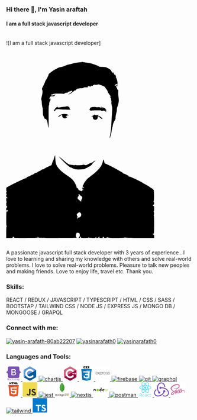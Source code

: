 ### Hi there 👋, I'm Yasin araftah
#### I am a full stack javascript  developer
<br/>
![I am a full stack javascript  developer]<svg version="1.0" xmlns="http://www.w3.org/2000/svg"
 width="300.000000pt" height="400.000000pt" viewBox="0 0 449.000000 567.000000"
 preserveAspectRatio="xMidYMid meet">
<metadata>
Created by potrace 1.16, written by Peter Selinger 2001-2019
</metadata>
<g transform="translate(0.000000,567.000000) scale(0.100000,-0.100000)"
fill="#000000" stroke="none">
<path d="M2298 5344 c-4 -3 -51 -10 -105 -14 -54 -5 -125 -18 -158 -30 -33
-11 -86 -25 -118 -30 -32 -5 -87 -22 -122 -39 -36 -16 -86 -33 -112 -37 -63
-9 -155 -43 -148 -55 4 -5 -1 -9 -10 -9 -24 0 -71 -27 -157 -89 -60 -43 -79
-62 -83 -86 -7 -34 -58 -137 -87 -174 -10 -13 -18 -31 -18 -40 0 -9 -22 -61
-50 -115 -48 -94 -49 -99 -36 -131 16 -37 10 -102 -19 -215 -13 -52 -15 -72
-6 -97 7 -17 11 -46 11 -65 -1 -43 16 -153 25 -168 4 -6 8 -60 9 -118 1 -91 4
-113 24 -145 12 -21 22 -45 22 -53 0 -8 9 -14 19 -14 39 0 69 -59 81 -156 23
-198 29 -152 27 196 -1 271 1 350 12 369 7 13 10 36 7 52 -3 17 -1 29 5 29 6
0 7 5 4 11 -4 5 0 18 9 28 15 17 21 39 18 75 -2 20 -2 20 -17 0 -15 -18 -16
-17 -9 16 9 51 26 64 82 61 43 -2 52 2 87 35 29 26 33 32 13 20 -16 -9 -28
-14 -28 -10 0 4 -7 1 -16 -6 -18 -15 -61 -22 -87 -14 -14 5 -16 9 -6 20 6 8
14 13 16 10 3 -2 20 2 39 10 19 8 34 11 34 8 0 -4 6 -2 13 3 12 10 250 8 267
-2 10 -6 59 14 78 32 7 7 19 13 25 13 7 0 6 -4 -3 -10 -19 -13 -8 -13 25 0 17
6 24 14 19 22 -4 7 -4 10 1 6 4 -4 21 0 37 8 16 8 34 12 40 8 6 -4 8 -3 5 3
-3 5 6 10 22 10 20 0 27 -5 26 -18 -1 -10 -5 -22 -10 -26 -4 -5 -5 -1 0 7 4 8
-5 3 -21 -11 -16 -15 -44 -34 -61 -43 -44 -22 -42 -29 3 -10 45 19 86 47 138
94 29 26 37 30 33 15 -5 -13 3 -8 23 15 17 19 30 30 30 25 0 -4 12 2 27 16 14
13 23 18 18 10 -6 -10 -2 -11 16 -5 13 4 47 8 75 9 33 0 59 6 70 16 14 13 34
16 82 13 37 -2 62 1 62 7 0 6 -4 7 -10 4 -5 -3 -10 -2 -10 2 0 5 9 14 20 21
11 7 20 8 20 2 0 -5 7 -7 15 -4 10 4 15 0 15 -12 1 -18 1 -18 11 -1 6 9 15 14
21 11 6 -4 8 -2 4 4 -3 6 -2 13 4 17 5 3 10 1 10 -4 0 -17 21 -13 39 7 17 20
68 34 76 22 5 -8 74 2 91 13 6 3 29 -3 52 -13 23 -11 42 -17 42 -14 0 3 10 -2
22 -10 12 -9 29 -16 36 -16 15 0 59 -31 58 -42 -1 -3 8 -17 20 -30 32 -36 53
-74 58 -105 3 -15 18 -39 33 -52 15 -13 21 -20 13 -15 -9 4 -7 -2 5 -17 44
-51 47 -57 34 -65 -8 -4 -9 -3 -5 4 4 8 2 10 -8 6 -12 -5 -11 -9 5 -25 18 -18
23 -33 20 -53 -1 -5 1 -16 5 -25 11 -27 13 -91 2 -91 -6 0 -5 -6 2 -15 7 -8
10 -15 7 -15 -3 0 2 -28 10 -62 16 -66 16 -38 -17 -593 -6 -93 -19 -213 -30
-265 -22 -109 -25 -153 -6 -95 27 82 44 151 45 188 1 20 6 49 11 63 6 14 8 29
5 34 -3 5 -1 11 4 15 6 3 13 27 16 53 10 67 25 111 58 159 15 24 27 49 25 55
-4 24 13 143 28 186 8 23 14 65 14 93 0 27 6 62 13 77 8 15 22 63 32 106 16
69 17 91 7 170 -12 95 -13 121 -9 198 1 25 0 45 -4 42 -9 -5 -40 31 -33 39 3
3 -4 19 -16 35 -13 18 -19 35 -15 43 6 9 11 7 22 -6 9 -14 13 -15 13 -4 0 8 3
24 6 37 4 13 2 22 -5 22 -7 0 -10 -4 -6 -9 3 -5 1 -12 -5 -16 -18 -11 -59 -15
-64 -7 -8 13 51 53 68 46 13 -5 16 2 15 37 0 50 -31 153 -42 143 -4 -4 -7 0
-7 10 0 11 4 14 12 10 6 -4 4 3 -5 17 -9 13 -17 35 -17 49 0 18 -3 21 -9 11
-7 -10 -12 -8 -25 10 -9 13 -16 29 -16 35 0 7 -9 22 -21 35 l-21 24 16 -27 c9
-16 12 -28 7 -28 -13 0 -75 80 -67 87 10 10 -127 89 -169 98 -22 4 -74 8 -116
9 -58 1 -82 5 -96 19 -11 9 -23 17 -27 17 -3 0 -48 17 -99 37 -67 27 -125 41
-217 54 -69 9 -132 20 -141 23 -8 4 -18 4 -21 0z"/>
<path d="M1826 3993 c-4 -5 -35 -9 -69 -10 -34 0 -84 -7 -112 -15 -28 -8 -61
-11 -75 -7 -14 4 -19 7 -12 8 6 1 12 5 12 10 0 5 -13 4 -29 -2 -17 -6 -27 -16
-24 -24 3 -8 -3 -13 -17 -13 -11 0 -19 -4 -15 -9 3 -5 -1 -15 -8 -23 -8 -7
-19 -23 -26 -36 -11 -20 -10 -22 17 -22 16 0 36 7 43 17 13 15 12 15 -9 4 -28
-15 -35 -12 -19 9 18 24 82 40 120 30 17 -5 103 -11 190 -13 131 -4 157 -2
157 10 0 8 -4 11 -10 8 -5 -3 -11 -1 -11 4 -3 21 -4 26 -12 39 -5 6 -5 12 0
12 12 1 -58 30 -71 30 -7 0 -16 -3 -20 -7z"/>
<path d="M2589 3968 c-25 -6 -39 -18 -50 -41 -13 -29 -12 -34 4 -50 12 -12 25
-16 40 -11 29 10 318 11 304 2 -13 -8 -13 -8 21 -12 12 -2 22 1 22 6 0 5 10 7
23 5 32 -5 77 -29 77 -40 0 -6 3 -7 6 -4 4 4 1 13 -6 22 -10 12 -10 15 4 15
10 0 14 5 11 10 -4 6 -10 8 -15 5 -4 -3 -11 2 -14 11 -4 12 -2 15 9 10 33 -12
12 14 -33 42 -44 27 -149 57 -112 33 8 -6 23 -11 33 -11 21 0 22 -16 1 -24 -8
-3 -12 -2 -9 4 5 8 -3 13 -17 9 -2 0 -20 7 -41 16 -24 10 -43 12 -54 7 -9 -5
-31 -6 -52 -1 -46 11 -106 10 -152 -3z"/>
<path d="M1684 3752 c-64 -22 -130 -72 -95 -72 6 0 30 14 54 30 25 17 48 30
51 30 3 0 6 -13 6 -29 0 -71 83 -108 133 -58 l22 22 -22 3 c-13 2 -23 7 -23
12 0 15 58 38 82 34 14 -3 8 3 -16 16 -52 29 -128 34 -192 12z"/>
<path d="M2665 3738 c-4 -10 -22 -22 -41 -28 -40 -14 -54 -29 -19 -22 21 4 25
1 25 -21 0 -40 11 -58 44 -72 54 -23 105 12 106 73 0 30 1 31 23 20 12 -7 39
-28 60 -45 36 -32 57 -41 57 -25 0 13 -49 60 -70 67 -11 3 -20 11 -20 17 0 6
-3 8 -6 5 -11 -11 -45 13 -38 26 5 9 4 9 -5 1 -15 -14 -93 -6 -103 10 -4 7 -9
4 -13 -6z"/>
<path d="M1463 2457 c-13 -33 -23 -67 -23 -78 0 -10 -4 -19 -8 -19 -5 0 -19
-34 -33 -75 l-24 -74 -60 -27 c-98 -43 -159 -76 -171 -92 -6 -8 -16 -12 -22
-8 -14 8 -72 -20 -72 -35 0 -6 -4 -7 -10 -4 -5 3 -10 2 -10 -3 0 -5 -13 -12
-30 -15 -16 -4 -38 -16 -47 -27 -10 -11 -25 -20 -34 -20 -21 0 -74 -27 -89
-45 -7 -8 -21 -15 -31 -15 -28 0 -69 -22 -69 -37 0 -8 -4 -11 -10 -8 -5 3 -32
-4 -59 -16 -38 -16 -48 -25 -43 -37 5 -15 4 -16 -13 -2 -15 12 -17 12 -10 1 6
-11 4 -13 -7 -8 -14 5 -489 -225 -566 -274 -19 -12 -22 -22 -21 -69 1 -30 7
-58 13 -62 8 -5 7 -8 -1 -8 -8 0 -13 -14 -13 -35 0 -21 5 -35 12 -35 9 0 9 -3
0 -12 -17 -17 -16 -78 2 -78 14 0 30 -29 21 -38 -3 -3 -5 0 -5 6 0 6 -7 9 -15
6 -18 -7 -19 -100 -1 -123 8 -11 8 -13 0 -8 -8 5 -12 -11 -13 -53 0 -45 3 -62
14 -66 19 -8 19 -33 0 -40 -10 -4 -15 -20 -15 -51 0 -39 2 -44 15 -33 16 14
35 5 35 -16 0 -19 -30 -30 -40 -15 -4 7 -8 -88 -9 -210 -1 -171 2 -224 11
-231 10 -6 9 -8 -2 -8 -13 0 -13 -1 0 -10 9 -6 10 -10 3 -10 -8 0 -12 -48 -13
-170 l-1 -170 100 0 c88 0 99 2 97 17 -1 12 6 18 19 18 13 0 20 -6 19 -17 -2
-17 21 -18 356 -17 299 0 361 3 371 15 7 9 8 14 1 14 -6 0 -13 -5 -15 -10 -3
-6 -4 -5 -3 2 4 20 31 15 28 -4 -2 -16 38 -17 590 -17 326 0 588 3 582 7 -33
22 -43 84 -19 118 8 12 12 23 10 26 -9 9 57 8 75 -2 40 -21 31 -126 -12 -143
-7 -3 -1 -6 13 -6 19 -1 26 4 25 16 0 10 7 19 17 21 20 4 24 -24 5 -31 -7 -3
48 -5 122 -6 88 0 130 3 120 9 -9 6 -10 10 -3 10 6 0 15 -4 18 -10 3 -6 48
-10 100 -10 73 0 94 3 99 15 6 17 26 20 26 4 0 -5 -4 -7 -10 -4 -5 3 -10 1
-10 -4 0 -6 17 -11 39 -11 31 0 40 4 44 21 6 23 28 22 36 -2 4 -12 2 -12 -12
0 -10 7 -17 9 -17 3 0 -5 7 -13 16 -16 25 -10 124 -7 124 4 0 5 -8 6 -17 3
-16 -6 -16 -5 -5 10 15 18 42 12 42 -9 0 -10 12 -14 40 -14 22 0 40 5 40 10 0
6 9 10 20 10 11 0 20 -5 20 -10 0 -13 490 -12 507 2 7 6 14 5 17 -1 5 -7 158
-10 441 -11 l435 0 0 51 c0 40 -3 50 -14 46 -8 -3 -17 1 -20 10 -7 18 1 33 17
33 7 0 6 -4 -3 -10 -8 -5 -11 -12 -7 -17 21 -20 27 43 27 293 0 202 -3 273
-12 283 -7 8 -8 11 -2 8 14 -8 17 68 4 94 -7 13 -7 19 0 19 6 0 10 31 10 79 0
70 -2 79 -20 84 -26 7 -26 27 0 34 17 5 20 13 19 49 -2 23 -6 41 -11 38 -4 -3
-8 2 -8 10 0 9 4 16 9 16 5 0 8 76 7 173 -1 132 -4 171 -14 169 -6 -1 -11 3
-10 9 2 5 -16 21 -40 34 -24 13 -51 30 -60 38 -28 24 -171 107 -184 107 -7 0
-23 11 -35 24 -28 29 -387 198 -406 190 -8 -3 -18 -1 -22 5 -4 7 1 9 12 5 10
-3 -22 15 -70 41 -49 25 -93 43 -98 39 -5 -3 -8 0 -7 7 2 6 -27 28 -63 48 -36
20 -120 66 -185 103 -126 71 -309 159 -316 153 -2 -3 -5 6 -5 18 -2 28 -26 97
-34 97 -4 0 -9 -22 -13 -49 -4 -27 -23 -82 -43 -122 -45 -89 -152 -201 -295
-307 -53 -39 -114 -89 -135 -110 -46 -46 -113 -141 -113 -160 0 -7 -7 -20 -15
-28 -22 -22 -19 -54 4 -54 25 0 36 -16 16 -24 -8 -3 -15 -2 -15 3 0 4 -6 8
-12 8 -7 0 -14 -13 -15 -29 -2 -19 3 -28 12 -28 18 0 20 -26 3 -36 -8 -5 -9
-2 -5 9 3 10 2 17 -3 17 -9 0 -14 -22 -11 -42 2 -15 -34 -8 -84 16 -27 14 -44
25 -36 25 10 1 5 11 -14 31 -15 16 -31 27 -35 25 -4 -2 -6 6 -5 19 4 32 -62
156 -114 217 -24 28 -91 82 -149 121 -151 101 -236 173 -293 248 -63 84 -80
136 -88 273 l-6 112 -22 -58z m767 -1147 c0 -13 7 -20 19 -20 22 0 61 -44 61
-69 0 -9 -9 -31 -20 -49 -12 -20 -18 -42 -15 -53 4 -11 2 -19 -5 -19 -6 0 -8
5 -5 10 3 6 0 10 -9 10 -8 0 -16 4 -18 8 -1 4 -17 18 -34 30 -42 29 -48 65
-18 101 16 20 20 31 12 39 -13 13 -2 32 18 32 8 0 14 -9 14 -20z m24 -546 c51
-51 12 -149 -57 -144 -36 3 -40 1 -27 -15 10 -12 10 -15 -3 -15 -22 0 -29 28
-10 39 15 8 15 11 0 35 -24 36 -21 54 14 87 35 33 60 37 83 13z"/>
<path d="M1622 2444 c20 -22 70 -74 110 -116 80 -85 204 -188 227 -188 7 0 28
-9 45 -19 61 -38 142 -48 291 -36 17 1 44 3 61 3 16 1 40 11 52 23 12 11 26
18 31 15 4 -3 17 3 27 13 11 10 32 21 46 24 38 10 122 91 113 109 -5 7 -5 10
0 6 9 -9 75 55 75 72 0 7 -6 5 -15 -4 -9 -8 -29 -23 -45 -33 -17 -9 -30 -21
-30 -26 0 -5 -9 -5 -20 -2 -13 4 -20 2 -20 -6 0 -7 -3 -9 -6 -6 -4 4 -36 -10
-72 -30 -61 -34 -68 -36 -106 -25 -22 6 -44 8 -49 5 -22 -13 -206 -21 -225 -9
-7 4 -19 3 -26 -4 -11 -8 -15 -8 -19 2 -4 10 -8 10 -16 -2 -8 -11 -11 -12 -11
-2 0 7 -5 10 -10 7 -6 -4 -17 -1 -25 5 -12 10 -15 10 -15 -1 0 -10 -3 -10 -11
-2 -6 6 -17 9 -24 6 -8 -2 -24 1 -37 8 -13 7 -26 12 -30 11 -3 -1 -12 5 -18
13 -7 8 -17 15 -21 15 -5 0 -59 44 -120 97 -118 105 -167 140 -107 77z"/>
</g>
</svg>

<br/>

<p align="left">
A passionate javascript full stack developer with 3 years of experience . I love to learning and sharing my knowledge with others and solve real-world problems. I love to solve real-world problems. Pleasure to talk new peoples and making friends. Love to enjoy life, travel etc. Thank you.</p>
 
<h3 align="left">Skills: </h3>
<p align="left">
REACT / REDUX / JAVASCRIPT / TYPESCRIPT / HTML / CSS / SASS / BOOTSTAP / TAILWIND CSS / NODE JS / EXPRESS JS / MONGO DB / MONGOOSE / GRAPQL
</p>

<h3 align="left">Connect with me:</h3>
<p align="left">
<a href="https://linkedin.com/in/yasin-arafath-80ab22207" target="blank"><img align="center" src="https://raw.githubusercontent.com/rahuldkjain/github-profile-readme-generator/master/src/images/icons/Social/linked-in-alt.svg" alt="yasin-arafath-80ab22207" height="30" width="40" /></a>
<a href="https://fb.com/yasinarafath0" target="blank"><img align="center" src="https://raw.githubusercontent.com/rahuldkjain/github-profile-readme-generator/master/src/images/icons/Social/facebook.svg" alt="yasinarafath0" height="30" width="40" /></a>
 <a href="https://join.skype.com/invite/yTkRuvgjOIxH" target="blank"><img align="center" src="https://raw.githubusercontent.com/rahuldkjain/github-profile-readme-generator/master/src/images/icons/Social/skype.svg" alt="yasinarafath0" height="30" width="40" /></a>
</p>

<h3 align="left">Languages and Tools:</h3>
<p align="left"> <a href="https://getbootstrap.com" target="_blank" rel="noreferrer"> <img src="https://raw.githubusercontent.com/devicons/devicon/master/icons/bootstrap/bootstrap-plain-wordmark.svg" alt="bootstrap" width="40" height="40"/> </a> <a href="https://www.cprogramming.com/" target="_blank" rel="noreferrer"> <img src="https://raw.githubusercontent.com/devicons/devicon/master/icons/c/c-original.svg" alt="c" width="40" height="40"/> </a> <a href="https://www.chartjs.org" target="_blank" rel="noreferrer"> <img src="https://www.chartjs.org/media/logo-title.svg" alt="chartjs" width="40" height="40"/> </a> <a href="https://www.w3schools.com/cpp/" target="_blank" rel="noreferrer"> <img src="https://raw.githubusercontent.com/devicons/devicon/master/icons/cplusplus/cplusplus-original.svg" alt="cplusplus" width="40" height="40"/> </a> <a href="https://www.w3schools.com/css/" target="_blank" rel="noreferrer"> <img src="https://raw.githubusercontent.com/devicons/devicon/master/icons/css3/css3-original-wordmark.svg" alt="css3" width="40" height="40"/> </a> <a href="https://expressjs.com" target="_blank" rel="noreferrer"> <img src="https://raw.githubusercontent.com/devicons/devicon/master/icons/express/express-original-wordmark.svg" alt="express" width="40" height="40"/> </a> <a href="https://firebase.google.com/" target="_blank" rel="noreferrer"> <img src="https://www.vectorlogo.zone/logos/firebase/firebase-icon.svg" alt="firebase" width="40" height="40"/> </a> <a href="https://git-scm.com/" target="_blank" rel="noreferrer"> <img src="https://www.vectorlogo.zone/logos/git-scm/git-scm-icon.svg" alt="git" width="40" height="40"/> </a> <a href="https://graphql.org" target="_blank" rel="noreferrer"> <img src="https://www.vectorlogo.zone/logos/graphql/graphql-icon.svg" alt="graphql" width="40" height="40"/> </a> <a href="https://www.w3.org/html/" target="_blank" rel="noreferrer"> <img src="https://raw.githubusercontent.com/devicons/devicon/master/icons/html5/html5-original-wordmark.svg" alt="html5" width="40" height="40"/> </a> <a href="https://developer.mozilla.org/en-US/docs/Web/JavaScript" target="_blank" rel="noreferrer"> <img src="https://raw.githubusercontent.com/devicons/devicon/master/icons/javascript/javascript-original.svg" alt="javascript" width="40" height="40"/> </a> <a href="https://jestjs.io" target="_blank" rel="noreferrer"> <img src="https://www.vectorlogo.zone/logos/jestjsio/jestjsio-icon.svg" alt="jest" width="40" height="40"/> </a> <a href="https://www.mongodb.com/" target="_blank" rel="noreferrer"> <img src="https://raw.githubusercontent.com/devicons/devicon/master/icons/mongodb/mongodb-original-wordmark.svg" alt="mongodb" width="40" height="40"/> </a> <a href="https://nextjs.org/" target="_blank" rel="noreferrer"> <img src="https://cdn.worldvectorlogo.com/logos/nextjs-2.svg" alt="nextjs" width="40" height="40"/> </a> <a href="https://nodejs.org" target="_blank" rel="noreferrer"> <img src="https://raw.githubusercontent.com/devicons/devicon/master/icons/nodejs/nodejs-original-wordmark.svg" alt="nodejs" width="40" height="40"/> </a> <a href="https://postman.com" target="_blank" rel="noreferrer"> <img src="https://www.vectorlogo.zone/logos/getpostman/getpostman-icon.svg" alt="postman" width="40" height="40"/> </a> <a href="https://reactjs.org/" target="_blank" rel="noreferrer"> <img src="https://raw.githubusercontent.com/devicons/devicon/master/icons/react/react-original-wordmark.svg" alt="react" width="40" height="40"/> </a> <a href="https://redux.js.org" target="_blank" rel="noreferrer"> <img src="https://raw.githubusercontent.com/devicons/devicon/master/icons/redux/redux-original.svg" alt="redux" width="40" height="40"/> </a> <a href="https://sass-lang.com" target="_blank" rel="noreferrer"> <img src="https://raw.githubusercontent.com/devicons/devicon/master/icons/sass/sass-original.svg" alt="sass" width="40" height="40"/> </a> <a href="https://tailwindcss.com/" target="_blank" rel="noreferrer"> <img src="https://www.vectorlogo.zone/logos/tailwindcss/tailwindcss-icon.svg" alt="tailwind" width="40" height="40"/> </a> <a href="https://www.typescriptlang.org/" target="_blank" rel="noreferrer"> <img src="https://raw.githubusercontent.com/devicons/devicon/master/icons/typescript/typescript-original.svg" alt="typescript" width="40" height="40"/> </a> </p>





